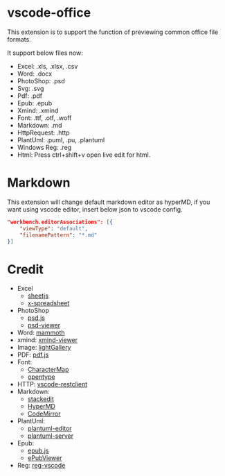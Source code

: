 # vscode-office

This extension is to support the function of previewing common office file formats.

It support below files now:
- Excel: .xls, .xlsx, .csv
- Word: .docx
- PhotoShop: .psd
- Svg: .svg
- Pdf: .pdf
- Epub: .epub
- Xmind: .xmind
- Font: .ttf, .otf, .woff
- Markdown: .md
- HttpRequest: .http
- PlantUml: .puml, .pu, .plantuml
- Windows Reg: .reg
- Html: Press ctrl+shift+v open live edit for html.

# Markdown

This extension will change default markdown editor as hyperMD, if you want using vscode editor, insert below json to vscode config.
```json
"workbench.editorAssociations": [{
	"viewType": "default",
	"filenamePattern": "*.md"
}]
```


# Credit

- Excel
  - [sheetjs](https://github.com/SheetJS/sheetjs)
  - [x-spreadsheet](https://github.com/myliang/x-spreadsheet)
- PhotoShop
  - [psd.js](https://github.com/meltingice/psd.js)
  - [psd-viewer](https://github.com/zenoamaro/psd-viewer)
- Word: [mammoth](https://github.com/mwilliamson/mammoth.js)
- xmind: [xmind-viewer](https://github.com/xmindltd/xmind-viewer)
- Image: [lightGallery](https://github.com/sachinchoolur/lightGallery)
- PDF: [pdf.js](https://github.com/mozilla/pdf.js)
- Font:
  - [CharacterMap](https://github.com/mathew-kurian/CharacterMap)
  - [opentype](https://github.com/opentypejs/opentype.js)
- HTTP: [vscode-restclient](https://github.com/Huachao/vscode-restclient)
- Markdown:
  - [stackedit](https://github.com/benweet/stackedit)
  - [HyperMD](https://github.com/laobubu/HyperMD)
  - [CodeMirror](https://github.com/codemirror/CodeMirror)
- PlantUml:
  - [plantuml-editor](https://github.com/kkeisuke/plantuml-editor)
  - [plantuml-server](https://plantuml.com/)
- Epub:
  - [epub.js](https://github.com/futurepress/epub.js/)
  - [ePubViewer](https://github.com/pgaskin/ePubViewer)
- Reg: [reg-vscode](https://github.com/ionutvmi/reg-vscode)
